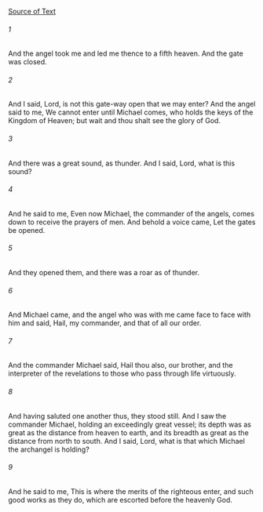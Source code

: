 [Source of Text](https://github.com/scrollmapper/bible_databases_deuterocanonical)

###### 1
And the angel took me and led me thence to a fifth heaven. And the gate was closed.

###### 2
And I said, Lord, is not this gate-way open that we may enter? And the angel said to me, We cannot enter until Michael comes, who holds the keys of the Kingdom of Heaven; but wait and thou shalt see the glory of God.

###### 3
And there was a great sound, as thunder. And I said, Lord, what is this sound?

###### 4
And he said to me, Even now Michael, the commander of the angels, comes down to receive the prayers of men. And behold a voice came, Let the gates be opened.

###### 5
And they opened them, and there was a roar as of thunder.

###### 6
And Michael came, and the angel who was with me came face to face with him and said, Hail, my commander, and that of all our order.

###### 7
And the commander Michael said, Hail thou also, our brother, and the interpreter of the revelations to those who pass through life virtuously.

###### 8
And having saluted one another thus, they stood still. And I saw the commander Michael, holding an exceedingly great vessel; its depth was as great as the distance from heaven to earth, and its breadth as great as the distance from north to south. And I said, Lord, what is that which Michael the archangel is holding?

###### 9
And he said to me, This is where the merits of the righteous enter, and such good works as they do, which are escorted before the heavenly God.
